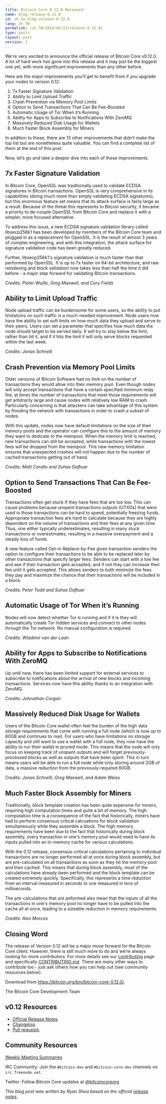 ```yaml
---
title: Bitcoin Core 0.12.0 Released!
name: blog-release-0.12.0
id: zh_tw-blog-release-0.12.0
lang: zh_TW
permalink: /zh_TW/2016/02/23/release-0.12.0/
type: posts
layout: post
version: 1
---
```

We're very excited to announce the official release of Bitcoin Core v0.12.0. A lot of hard work has gone into this release and it may just be the biggest one yet, with more significant improvements than any other before.

Here are the major improvements you’ll get to benefit from if you upgrade your nodes to version 0.12:

1. 7x Faster Signature Validation
2. Ability to Limit Upload Traffic
3. Crash Prevention via Memory Pool Limits
4. Option to Send Transactions That Can Be Fee-Boosted
5. Automatic Usage of Tor When it’s Running
6. Ability for Apps to Subscribe to Notifications With ZeroMQ
7. Massively Reduced Disk Usage for Wallets
8. Much Faster Block Assembly for Miners

In addition to these, there are 13 other improvements that didn’t make the top list but are nonetheless quite valuable. You can find a complete list of them at the end of this post.

Now, let’s go and take a deeper dive into each of these improvements.

## 7x Faster Signature Validation

In Bitcoin Core, OpenSSL was traditionally used to validate ECDSA signatures in Bitcoin transactions. OpenSSL is very comprehensive in its capabilities (doing much more than simply validating ECDSA signatures), but this enormous feature set means that its attack surface is fairly large as a result. Because of the threat this represents to Bitcoin security, it became a priority to de-couple OpenSSL from Bitcoin Core and replace it with a simpler, more focused alternative.

To address this issue, a new ECDSA signature validation library called libsecp256k1 has been developed by members of the Bitcoin Core team and plugged in as a replacement for OpenSSL. It is the result of almost 3 years of complex engineering, and with this integration, the attack surface for signature validation code has been greatly reduced.

Further, libsecp256k1's signature validation is much faster than that performed by OpenSSL. It is up to 7x faster on 64-bit architecture, and raw reindexing and block validation now takes less than half the time it did before - a major step forward for validating Bitcoin transactions.

_Credits: Pieter Wuille, Greg Maxwell, and Cory Fields_

## Ability to Limit Upload Traffic

Node upload traffic can be burdensome for some users, so the ability to put limitations on such traffic is a much-needed improvement. Node users now have the ability to set soft limits on how much data they upload and serve to their peers. Users can set a parameter that specifies how much data the node should target to be served daily. It will try to stay below the limit, rather than hit it, and if it hits the limit it will only serve blocks requested within the last week.

_Credits: Jonas Schnelli_

## Crash Prevention via Memory Pool Limits

Older versions of Bitcoin Software had no limit on the number of transactions they would allow into their memory pool. Even though nodes will only accept transactions that have a certain specified minimum relay fee, at times the number of transactions that meet those requirements will get arbitrarily large and cause nodes with relatively low RAM to crash. Particularly concerning is that attackers can take advantage of this system by flooding the network with transactions in order to crash a subset of nodes.

With this update, nodes now have default limitations on the size of their memory pools and the operator can configure this to the amount of memory they want to dedicate to the mempool. When the memory limit is reached, new transactions can still be accepted, while transactions with the lowest fees will be dropped from the mempool. This new memory limitation ensures that unexpected crashes will not happen due to the number of cached transactions getting out of hand.

_Credits: Matt Corallo and Suhas Daftuar_

## Option to Send Transactions That Can Be Fee-Boosted

Transactions often get stuck if they have fees that are too low. This can cause problems because unspent transactions outputs (UTXOs) that were used in those transactions can be hard to spend, potentially freezing funds. Appropriate transaction fees are hard to calculate because they are highly dependent on the volume of transactions and their fees at any given time. Thus, one either typically underestimates, resulting in many stuck transactions or overestimates, resulting in a massive overpayment and a steady loss of funds.

A new feature called Opt-in Replace-by-Fee gives transaction senders the option to configure their transactions to be able to be replaced later by other transactions that specify larger fees. Senders can start with a low fee and see if their transaction gets accepted, and if not they can increase their fee until it gets accepted. This allows senders to both minimize the fees they pay and maximize the chance that their transactions will be included in a block.

_Credits: Peter Todd and Suhas Daftuar_

## Automatic Usage of Tor When it’s Running

Nodes will now detect whether Tor is running and if it is they will automatically create Tor hidden services and connect to other nodes through the Tor network. No manual configuration is required.

_Credits: Wladimir van der Laan_

## Ability for Apps to Subscribe to Notifications With ZeroMQ

Up until now, there has been limited support for external services to subscribe to notifications about the arrival of new blocks and incoming transactions. Services now have this ability thanks to an integration with ZeroMQ.

_Credits: Johnathan Corgan_

## Massively Reduced Disk Usage for Wallets

Users of the Bitcoin Core wallet often feel the burden of the high data storage requirements that come with running a full node (which is now up to 60GB and continues to rise). For users who have limitations on storage capacity and still want to use a wallet with a full node, they now have the ability to run their wallet in pruned mode. This means that the node will only focus on keeping track of unspent outputs and will forget previously-processed blocks as well as outputs that have been spent. This in turn means users will be able to run a full node while only storing around 2GB of data, a massive reduction from the previously-required 60GB.

_Credits: Jonas Schnelli, Greg Maxwell, and Adam Weiss_

## Much Faster Block Assembly for Miners

Traditionally, block template creation has been quite expensive for miners, requiring high computation times and quite a bit of memory. The high computation time is a consequence of the fact that historically, miners have had to perform consensus critical calcuations for block validation simultaneously while they assemble a block. The high memory requirements have been due to the fact that historically during block assembly, every transaction in one's memory pool would need to have its inputs pulled into an in-memory cache for various calculations.

With the 0.12 release, consensus-critical calculations pertaining to individual transactions are no longer performed all at once during block assembly, but are pre-calculated on all transactions as soon as they hit the memory pool and then cached. This means that during block assembly, most of the calculations have already been performed and the block template can be created extremely quickly. Specifically, this represents a time reduction from an interval measured in seconds to one measured in tens of milliseconds.

The pre-calculations that are peformed also mean that the inputs of all the transactions in one's memory pool no longer have to be pulled into the cache all at once, leading to a sizeable reduction in memory requirements.

_Credits: Alex Morcos_

## Closing Word

The release of Version 0.12 will be a major move forward for the Bitcoin Core client.  However, there is still much more to do and we’re always looking for more contributors. For more details see our [contributing](/en/contribute/) page and specifically [CONTRIBUTING.md](/en/faq/contributing-code/). There are many other ways to contribute too - just ask others how you can help out (see community resources below).

Download from <https://bitcoin.org/bin/bitcoin-core-0.12.0/>.

The Bitcoin Core Development Team

## v0.12 Resources

- [Official Release Notes](https://github.com/bitcoin/bitcoin/blob/v0.12.0/doc/release-notes.md).
- [Changelog](https://github.com/bitcoin/bitcoin/blob/v0.12.0/doc/release-notes.md#0120-change-log).
- [Pull requests](https://github.com/bitcoin/bitcoin/pulls?q=is%3Apr+milestone%3A0.12.0+is%3Aclosed).

## Community Resources

[Weekly Meeting Summaries](https://bitcoincore.org/en/meetings/)

IRC Community:
Join the `#bitcoin-dev` and `#bitcoin-core-dev` channels on `irc.freenode.net`.

Twitter:
Follow Bitcoin Core updates at [@bitcoincoreorg](https://twitter.com/bitcoincoreorg)

_This blog post was written by Ryan Shea based on the official [release notes](https://github.com/bitcoin/bitcoin/blob/v0.12.0/doc/release-notes.md)._
